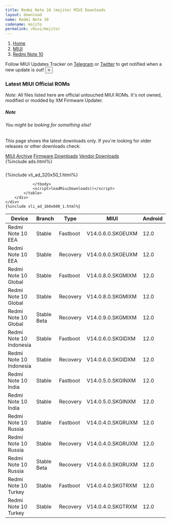 ```yaml
---
title: Redmi Note 10 (mojito) MIUI Downloads
layout: download
name: Redmi Note 10
codename: mojito
permalink: /miui/mojito/
---
```

<nav aria-label="breadcrumb">
    <ol class="breadcrumb">
        <li class="breadcrumb-item"><a href="/">Home</a></li>
        <li class="breadcrumb-item"><a href="/miui/">MIUI</a></li>
        <li class="breadcrumb-item active" aria-current="page"><a href="/miui/mojito/">Redmi Note 10</a></li>
    </ol>
</nav>
<div class="alert alert-primary alert-dismissible fade show" role="alert">
    Follow MIUI Updates Tracker on <a href="https://t.me/MIUIUpdatesTracker" class="alert-link">Telegram</a>
     or <a href="https://twitter.com/MiFwUpdater" class="alert-link">Twitter</a> to get notified when a new update is out!
    <button type="button" class="close" data-dismiss="alert" aria-label="Close">
        <span aria-hidden="true">&times;</span>
    </button>
</div>

### Latest MIUI Official ROMs
*Note*: All files listed here are official untouched MIUI ROMs. It's not owned, modified or modded by XM Firmware Updater.
<div class="card">
  <div class="card-body">
    <h5 class="card-title">Note</h5>
    <h6 class="card-subtitle mb-2 text-muted">You might be looking for something else!</h6>
    <p class="card-text">This page shows the latest downloads only.
     If you're looking for older releases or other downloads check:</p>
    <a href="/archive/miui/mojito/" class="card-link">MIUI Archive</a>
    <a href="/firmware/mojito/" class="card-link">Firmware Downloads</a>
    <a href="/vendor/mojito/" class="card-link">Vendor Downloads</a>
  </div>
</div>
{%include ads.html%}
<div class="row justify-content-center">
    <div class="col-10">
        <div class="table-responsive-md" style="margin-top: 25px;">
            {%include vli_ad_320x50_1.html%}
            <table id="miui" class="display dt-responsive nowrap compact table table-striped table-hover table-sm">
                <thead class="thead-dark">
                    <tr>
                        <th data-ref="device">Device</th>
                        <th data-ref="branch">Branch</th>
                        <th data-ref="type">Type</th>
                        <th data-ref="miui">MIUI</th>
                        <th data-ref="android">Android</th>
                        <th data-ref="size">Size</th>
                        <th data-ref="size">Date</th>
                        <th data-ref="link">Link</th>
                    </tr>
                </thead>
                <tbody>
                <tr><td>Redmi Note 10 EEA</td><td>Stable</td><td>Fastboot</td><td>V14.0.6.0.SKGEUXM</td><td>12.0</td><td>4.7 GB</td><td>2023-10-26</td><td><a href="/miui/mojito/stable/V14.0.6.0.SKGEUXM/">Download</a></td></tr>
<tr><td>Redmi Note 10 EEA</td><td>Stable</td><td>Recovery</td><td>V14.0.6.0.SKGEUXM</td><td>12.0</td><td>2.9 GB</td><td>2023-12-08</td><td><a href="/miui/mojito/stable/V14.0.6.0.SKGEUXM/">Download</a></td></tr>
<tr><td>Redmi Note 10 Global</td><td>Stable</td><td>Fastboot</td><td>V14.0.8.0.SKGMIXM</td><td>12.0</td><td>4.7 GB</td><td>2023-10-18</td><td><a href="/miui/mojito/stable/V14.0.8.0.SKGMIXM/">Download</a></td></tr>
<tr><td>Redmi Note 10 Global</td><td>Stable</td><td>Recovery</td><td>V14.0.8.0.SKGMIXM</td><td>12.0</td><td>2.9 GB</td><td>2023-10-27</td><td><a href="/miui/mojito/stable/V14.0.8.0.SKGMIXM/">Download</a></td></tr>
<tr><td>Redmi Note 10 Global</td><td>Stable Beta</td><td>Recovery</td><td>V14.0.9.0.SKGMIXM</td><td>12.0</td><td>2.9 GB</td><td>2024-06-28</td><td><a href="/miui/mojito/stable beta/V14.0.9.0.SKGMIXM/">Download</a></td></tr>
<tr><td>Redmi Note 10 Indonesia</td><td>Stable</td><td>Fastboot</td><td>V14.0.6.0.SKGIDXM</td><td>12.0</td><td>4.4 GB</td><td>2023-10-26</td><td><a href="/miui/mojito/stable/V14.0.6.0.SKGIDXM/">Download</a></td></tr>
<tr><td>Redmi Note 10 Indonesia</td><td>Stable</td><td>Recovery</td><td>V14.0.6.0.SKGIDXM</td><td>12.0</td><td>2.9 GB</td><td>2023-11-02</td><td><a href="/miui/mojito/stable/V14.0.6.0.SKGIDXM/">Download</a></td></tr>
<tr><td>Redmi Note 10 India</td><td>Stable</td><td>Fastboot</td><td>V14.0.5.0.SKGINXM</td><td>12.0</td><td>3.8 GB</td><td>2023-11-03</td><td><a href="/miui/mojito/stable/V14.0.5.0.SKGINXM/">Download</a></td></tr>
<tr><td>Redmi Note 10 India</td><td>Stable</td><td>Recovery</td><td>V14.0.5.0.SKGINXM</td><td>12.0</td><td>2.9 GB</td><td>2023-11-21</td><td><a href="/miui/mojito/stable/V14.0.5.0.SKGINXM/">Download</a></td></tr>
<tr><td>Redmi Note 10 Russia</td><td>Stable</td><td>Fastboot</td><td>V14.0.4.0.SKGRUXM</td><td>12.0</td><td>4.6 GB</td><td>2023-04-17</td><td><a href="/miui/mojito/stable/V14.0.4.0.SKGRUXM/">Download</a></td></tr>
<tr><td>Redmi Note 10 Russia</td><td>Stable</td><td>Recovery</td><td>V14.0.4.0.SKGRUXM</td><td>12.0</td><td>2.9 GB</td><td>2023-04-18</td><td><a href="/miui/mojito/stable/V14.0.4.0.SKGRUXM/">Download</a></td></tr>
<tr><td>Redmi Note 10 Russia</td><td>Stable Beta</td><td>Recovery</td><td>V14.0.6.0.SKGRUXM</td><td>12.0</td><td>2.9 GB</td><td>2023-11-28</td><td><a href="/miui/mojito/stable beta/V14.0.6.0.SKGRUXM/">Download</a></td></tr>
<tr><td>Redmi Note 10 Turkey</td><td>Stable</td><td>Fastboot</td><td>V14.0.4.0.SKGTRXM</td><td>12.0</td><td>4.5 GB</td><td>2023-11-06</td><td><a href="/miui/mojito/stable/V14.0.4.0.SKGTRXM/">Download</a></td></tr>
<tr><td>Redmi Note 10 Turkey</td><td>Stable</td><td>Recovery</td><td>V14.0.4.0.SKGTRXM</td><td>12.0</td><td>2.9 GB</td><td>2023-11-21</td><td><a href="/miui/mojito/stable/V14.0.4.0.SKGTRXM/">Download</a></td></tr>

                </tbody>
                <script>loadMiuiDownloads()</script>
            </table>
        </div>
    </div>
    {%include vli_ad_160x600_1.html%}
</div>
